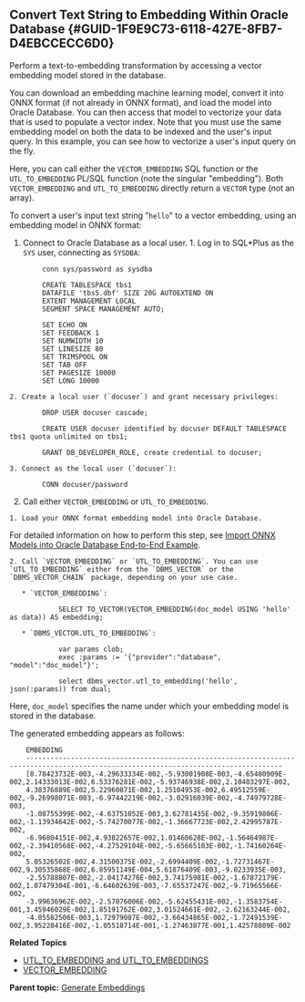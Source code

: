 ## Convert Text String to Embedding Within Oracle Database {#GUID-1F9E9C73-6118-427E-8FB7-D4EBCCECC6D0}

Perform a text-to-embedding transformation by accessing a vector embedding model stored in the database.

You can download an embedding machine learning model, convert it into ONNX format (if not already in ONNX format), and load the model into Oracle Database. You can then access that model to vectorize your data that is used to populate a vector index. Note that you must use the same embedding model on both the data to be indexed and the user's input query. In this example, you can see how to vectorize a user's input query on the fly.

Here, you can call either the `VECTOR_EMBEDDING` SQL function or the `UTL_TO_EMBEDDING` PL/SQL function (note the singular "embedding"). Both `VECTOR_EMBEDDING` and `UTL_TO_EMBEDDING` directly return a `VECTOR` type (not an array). 

To convert a user's input text string "`hello`" to a vector embedding, using an embedding model in ONNX format: 

  1. Connect to Oracle Database as a local user.
    1. Log in to SQL*Plus as the `SYS` user, connecting as `SYSDBA`:
```
        conn sys/password as sysdba
```
```
        CREATE TABLESPACE tbs1
        DATAFILE 'tbs5.dbf' SIZE 20G AUTOEXTEND ON
        EXTENT MANAGEMENT LOCAL
        SEGMENT SPACE MANAGEMENT AUTO;
```
```
        SET ECHO ON
        SET FEEDBACK 1
        SET NUMWIDTH 10
        SET LINESIZE 80
        SET TRIMSPOOL ON
        SET TAB OFF
        SET PAGESIZE 10000
        SET LONG 10000
```
        

    2. Create a local user (`docuser`) and grant necessary privileges:
```
        DROP USER docuser cascade;
```
```
        CREATE USER docuser identified by docuser DEFAULT TABLESPACE tbs1 quota unlimited on tbs1;
```
```
        GRANT DB_DEVELOPER_ROLE, create credential to docuser;
```
        

    3. Connect as the local user (`docuser`):
```
        CONN docuser/password
```
        

  2. Call either `VECTOR_EMBEDDING` or `UTL_TO_EMBEDDING`.

    1. Load your ONNX format embedding model into Oracle Database.

For detailed information on how to perform this step, see [Import ONNX Models into Oracle Database End-to-End Example](import-onnx-models-oracle-database-end-end-example.md#GUID-6AEA7A0E-78E0-4083-A126-4516EB98175A). 

    2. Call `VECTOR_EMBEDDING` or `UTL_TO_EMBEDDING`. You can use `UTL_TO_EMBEDDING` either from the `DBMS_VECTOR` or the `DBMS_VECTOR_CHAIN` package, depending on your use case. 

       * `VECTOR_EMBEDDING`: 
```
            SELECT TO_VECTOR(VECTOR_EMBEDDING(doc_model USING 'hello' as data)) AS embedding;
```
            

       * `DBMS_VECTOR.UTL_TO_EMBEDDING`: 
```
            var params clob;
            exec :params := '{"provider":"database", "model":"doc_model"}';
            
            select dbms_vector.utl_to_embedding('hello', json(:params)) from dual;
```
            

Here, `doc_model` specifies the name under which your embedding model is stored in the database. 

The generated embedding appears as follows:
```
    EMBEDDING
    -------------------------------------------------------------------------------------------------------------------------------------
    [8.78423732E-003,-4.29633334E-002,-5.93001908E-003,-4.65480909E-002,2.14333013E-002,6.53376281E-002,-5.93746938E-002,2.10403297E-002,
    4.38376889E-002,5.22960871E-002,1.25104953E-002,6.49512559E-002,-9.26998071E-003,-6.97442219E-002,-3.02916039E-002,-4.74979728E-003,
    -1.08755399E-002,-4.63751052E-003,3.62781435E-002,-9.35919806E-002,-1.13934642E-002,-5.74270077E-002,-1.36667723E-002,2.42995787E-002,
    -6.96804151E-002,4.93822657E-002,1.01460628E-002,-1.56464987E-002,-2.39410568E-002,-4.27529104E-002,-5.65665103E-002,-1.74160264E-002,
    5.05326502E-002,4.31500375E-002,-2.6994409E-002,-1.72731467E-002,9.30535868E-002,6.85951149E-004,5.61876409E-003,-9.0233935E-003,
    -2.55788807E-002,-2.04174276E-002,3.74175981E-002,-1.67872179E-002,1.07479304E-001,-6.64602639E-003,-7.65537247E-002,-9.71965566E-002,
    -3.99636962E-002,-2.57076006E-002,-5.62455431E-002,-1.3583754E-001,3.45946029E-002,1.85191762E-002,3.01524661E-002,-2.62163244E-002,
    -4.05582506E-003,1.72979087E-002,-3.66434865E-002,-1.72491539E-002,3.95228416E-002,-1.05518714E-001,-1.27463877E-001,1.42578809E-002
```
    




**Related Topics**

  * [UTL_TO_EMBEDDING and UTL_TO_EMBEDDINGS](utl_to_embedding-and-utl_to_embeddings-dbms_vector.md#GUID-8E615832-F6C0-4435-8F43-3FAF80692D5B)
  * [VECTOR_EMBEDDING](vector_embedding.md#GUID-5ED78260-6D21-4B6B-86E0-A1E70EFA11CA)



**Parent topic:** [Generate Embeddings](generate-embeddings.md)
